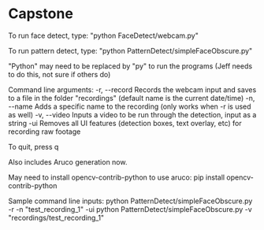 # Capstone

To run face detect, type:
"python FaceDetect/webcam.py"

To run pattern detect, type:
"python PatternDetect/simpleFaceObscure.py"

"Python" may need to be replaced by "py" to run the programs (Jeff needs to do this, not sure if others do)

Command line arguments:
-r, --record      Records the webcam input and saves to a file in the folder "recordings" (default name is the current date/time)
-n, --name        Adds a specific name to the recording (only works when -r is used as well)
-v, --video       Inputs a video to be run through the detection, input as a string
-ui               Removes all UI features (detection boxes, text overlay, etc) for recording raw footage


To quit, press q

Also includes Aruco generation now.

May need to install opencv-contrib-python to use aruco:
pip install opencv-contrib-python

Sample command line inputs:
python PatternDetect/simpleFaceObscure.py -r -n "test_recording_1" -ui
python PatternDetect/simpleFaceObscure.py -v "recordings/test_recording_1"


